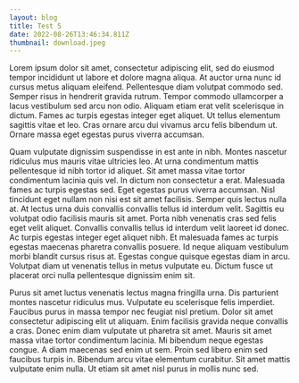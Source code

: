 ```yaml
---
layout: blog
title: Test 5
date: 2022-08-26T13:46:34.811Z
thumbnail: download.jpeg
---
```

Lorem ipsum dolor sit amet, consectetur adipiscing elit, sed do eiusmod tempor incididunt ut labore et dolore magna aliqua. At auctor urna nunc id cursus metus aliquam eleifend. Pellentesque diam volutpat commodo sed. Semper risus in hendrerit gravida rutrum. Tempor commodo ullamcorper a lacus vestibulum sed arcu non odio. Aliquam etiam erat velit scelerisque in dictum. Fames ac turpis egestas integer eget aliquet. Ut tellus elementum sagittis vitae et leo. Cras ornare arcu dui vivamus arcu felis bibendum ut. Ornare massa eget egestas purus viverra accumsan.

Quam vulputate dignissim suspendisse in est ante in nibh. Montes nascetur ridiculus mus mauris vitae ultricies leo. At urna condimentum mattis pellentesque id nibh tortor id aliquet. Sit amet massa vitae tortor condimentum lacinia quis vel. In dictum non consectetur a erat. Malesuada fames ac turpis egestas sed. Eget egestas purus viverra accumsan. Nisl tincidunt eget nullam non nisi est sit amet facilisis. Semper quis lectus nulla at. At lectus urna duis convallis convallis tellus id interdum velit. Sagittis eu volutpat odio facilisis mauris sit amet. Porta nibh venenatis cras sed felis eget velit aliquet. Convallis convallis tellus id interdum velit laoreet id donec. Ac turpis egestas integer eget aliquet nibh. Et malesuada fames ac turpis egestas maecenas pharetra convallis posuere. Id neque aliquam vestibulum morbi blandit cursus risus at. Egestas congue quisque egestas diam in arcu. Volutpat diam ut venenatis tellus in metus vulputate eu. Dictum fusce ut placerat orci nulla pellentesque dignissim enim sit.

Purus sit amet luctus venenatis lectus magna fringilla urna. Dis parturient montes nascetur ridiculus mus. Vulputate eu scelerisque felis imperdiet. Faucibus purus in massa tempor nec feugiat nisl pretium. Dolor sit amet consectetur adipiscing elit ut aliquam. Enim facilisis gravida neque convallis a cras. Donec enim diam vulputate ut pharetra sit amet. Mauris sit amet massa vitae tortor condimentum lacinia. Mi bibendum neque egestas congue. A diam maecenas sed enim ut sem. Proin sed libero enim sed faucibus turpis in. Bibendum arcu vitae elementum curabitur. Sit amet mattis vulputate enim nulla. Ut etiam sit amet nisl purus in mollis nunc sed.